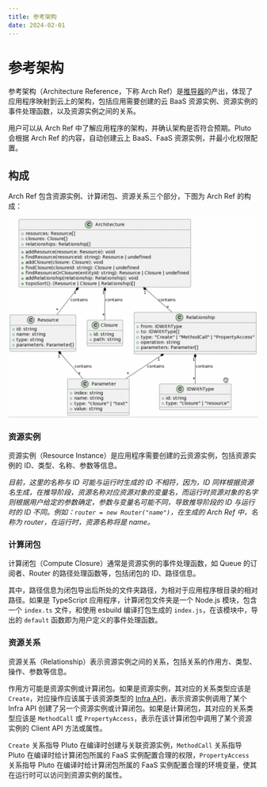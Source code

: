 ```yaml
---
title: 参考架构
date: 2024-02-01
---
```


# 参考架构

参考架构（Architecture Reference，下称 Arch Ref）是[推导器](./deducer.zh-CN.md)的产出，体现了应用程序映射到云上的架构，包括应用需要创建的云 BaaS 资源实例、资源实例的事件处理函数，以及资源实例之间的关系。

用户可以从 Arch Ref 中了解应用程序的架构，并确认架构是否符合预期。Pluto 会根据 Arch Ref 的内容，自动创建云上 BaaS、FaaS 资源实例，并最小化权限配置。

## 构成

Arch Ref 包含资源实例、计算闭包、资源关系三个部分，下图为 Arch Ref 的构成：

![The composition of Arch Ref](../../../public/assets/arch-ref-composition.png)

### 资源实例

资源实例（Resource Instance）是应用程序需要创建的云资源实例，包括资源实例的 ID、类型、名称、参数等信息。

_目前，这里的名称与 ID 可能与运行时生成的 ID 不相符，因为，ID 同样根据资源名生成，在推导阶段，资源名称对应资源对象的变量名，而运行时资源对象的名字则根据用户给定的参数确定，参数与变量名可能不同，导致推导阶段的 ID 与运行时的 ID 不同。例如：`router = new Router("name")`，在生成的 Arch Ref 中，名称为 router，在运行时，资源名称将是 name。_

### 计算闭包

计算闭包（Compute Closure）通常是资源实例的事件处理函数，如 Queue 的订阅者、Router 的路径处理函数等，包括闭包的 ID、路径信息。

其中，路径信息为闭包导出后所处的文件夹路径，为相对于应用程序根目录的相对路径。如果是 TypeScript 应用程序，计算闭包文件夹是一个 Node.js 模块，包含一个 `index.ts` 文件，和使用 esbuild 编译打包生成的 `index.js`，在该模块中，导出的 `default` 函数即为用户定义的事件处理函数。

### 资源关系

资源关系（Relationship）表示资源实例之间的关系，包括关系的作用方、类型、操作、参数等信息。

作用方可能是资源实例或计算闭包。如果是资源实例，其对应的关系类型应该是 `Create`，对应操作应该属于该资源类型的 [Infra API](./sdk.zh-CN.md)，表示资源实例调用了某个 Infra API 创建了另一个资源实例或计算闭包。如果是计算闭包，其对应的关系类型应该是 `MethodCall` 或 `PropertyAccess`，表示在该计算闭包中调用了某个资源实例的 Client API 方法或属性。

`Create` 关系指导 Pluto 在编译时创建与关联资源实例，`MethodCall` 关系指导 Pluto 在编译时给计算闭包所属的 FaaS 实例配置合理的权限，`PropertyAccess` 关系指导 Pluto 在编译时给计算闭包所属的 FaaS 实例配置合理的环境变量，使其在运行时可以访问到资源实例的属性。

<!--
```plantuml
@startuml

class Architecture {
    +resources: Resource[]
    +closures: Closure[]
    +relationships: Relationship[]

    +addResource(resource: Resource): void
    +findResource(resourceId: string): Resource | undefined
    +addClosure(closure: Closure): void
    +findClosure(closureId: string): Closure | undefined
    +findResourceOrClosure(entityId: string): Resource | Closure | undefined
    +addRelationship(relationship: Relationship): void
    +topoSort(): (Resource | Closure | Relationship)[]
}

class Resource {
    +id: string
    +name: string
    +type: string
    +parameters: Parameter[]
}

class Closure {
    +id: string
    +path: string
}

class Relationship {
    +from: IDWithType
    +to: IDWithType[]
    +type: "Create" | "MethodCall" | "PropertyAccess"
    +operation: string
    +parameters: Parameter[]
}

class Parameter {
    +index: string
    +name: string
    +type: "closure" | "text"
    +value: string
}

class IDWithType {
    +id: string
    +type: "closure" | "resource"
}

' Relationships
Architecture "1" *-- "*" Resource : contains
Architecture "1" *-- "*" Closure : contains
Architecture "1" *-- "*" Relationship : contains

Resource "1" *-- "*" Parameter : contains
Relationship "1" *-- "*" Parameter : contains
Relationship "1" *-- "*" IDWithType : contains

@enduml
```
-->
